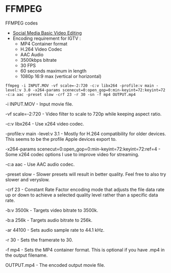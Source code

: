 # FFMPEG
FFMPEG codes

- [Social Media Basic Video Editing](https://medium.com/abraia/basic-video-editing-for-social-media-with-ffmpeg-commands-1e873801659)
- Encoding requirement for IGTV : 
  - MP4 Container format
  - H.264 Video Codec
  - AAC Audio
  - 3500kbps bitrate
  - 30 FPS
  - 60 seconds maximum in length
  - 1080p 16:9 max (vertical or horizontal)


```
ffmpeg -i INPUT.MOV -vf scale=-2:720 -c:v libx264 -profile:v main -level:v 3.0 -x264-params scenecut=0:open_gop=0:min-keyint=72:keyint=72 -c:a aac -preset slow -crf 23 -r 30 -sn -f mp4 OUTPUT.mp4

```

-i INPUT.MOV - Input movie file.

-vf scale=-2:720 - Video filter to scale to 720p while keeping aspect ratio.

-c:v libx264 - Use x264 video codec.

-profile:v main -level:v 3.1 - Mostly for H.264 compatibility for older devices. This seems to be the profile Apple devices export to.

-x264-params scenecut=0:open_gop=0:min-keyint=72:keyint=72:ref=4 - Some x264 codec options I use to improve video for streaming.

-c:a aac - Use AAC audio codec.

-preset slow - Slower presets will result in better quality. Feel free to also try slower and veryslow.

-crf 23 - Constant Rate Factor encoding mode that adjusts the file data rate up or down to achieve a selected quality level rather than a specific data rate.

-b:v 3500k - Targets video bitrate to 3500k.

-b:a 256k - Targets audio bitrate to 256k.

-ar 44100 - Sets audio sample rate to 44.1 kHz.

-r 30 - Sets the framerate to 30.

-f mp4 - Sets the MP4 container format. This is optional if you have .mp4 in the output filename.

OUTPUT.mp4 - The encoded output movie file.
